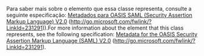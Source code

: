 <span data-ttu-id="dab86-101">Para saber mais sobre o elemento que essa classe representa, consulte a seguinte especificação: [Metadados para OASIS SAML (Security Assertion Markup Language) V2.0](https://go.microsoft.com/fwlink/?LinkId=231291) (http://go.microsoft.com/fwlink/?LinkId=231291)).</span><span class="sxs-lookup"><span data-stu-id="dab86-101">For more information about the element that this class represents, see the following specification: [Metadata for the OASIS Security Assertion Markup Language (SAML) V2.0](https://go.microsoft.com/fwlink/?LinkId=231291) (http://go.microsoft.com/fwlink/?LinkId=231291).</span></span>